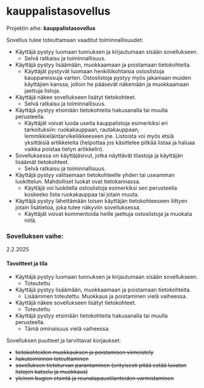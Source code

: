 # kauppalistasovellus
Projektin aihe: <b>kauppalistasovellus</b>

Sovellus tulee toteuttamaan vaaditut toiminnallisuudet:

<ul>
    <li>
        Käyttäjä pystyy luomaan tunnuksen ja kirjautumaan sisään sovellukseen.
        <ul>
        <li>
            Selvä ratkaisu ja toiminnallisuus.
        </li>
        </ul>
    </li>
    <li>
        Käyttäjä pystyy lisäämään, muokkaamaan ja poistamaan tietokohteita.
        <ul>
            <li>
                Käyttäjät pystyvät luomaan henkilökohtaisia ostoslistoja kauppareissuja varten. Ostoslistoja pystyy myös jakamaan muiden käyttäjien kanssa, jolloin he pääsevät näkemään ja muokkaamaan jaettuja listoja.
            </li>
        </ul>
    </li>
    <li>
        Käyttäjä näkee sovellukseen lisätyt tietokohteet.
        <ul>
            <li>
                Selvä ratkaisu ja toiminnallisuus.
            </li>
        </ul>
    </li>
    <li>
        Käyttäjä pystyy etsimään tietokohteita hakusanalla tai muulla perusteella.
        <ul>
            <li>
                Käyttäjät voivat luoda useita kauppalistoja esimerkiksi eri tarkoituksiin: ruokakauppaan, rautakauppaan, lemmikkieläintarvikeliikkeeseen jne. Listoista voi myös etsiä yksittäisiä artikkeleita (helpottaa jos käsittelee pitkää listaa ja haluaa vaikka poistaa tietyn artikkelin).
            </li>
        </ul>
    </li>
    <li>
        Sovelluksessa on käyttäjäsivut, jotka näyttävät tilastoja ja käyttäjän lisäämät tietokohteet.
        <ul>
            <li>
                Selvä ratkaisu ja toiminnallisuus.
            </li>
        </ul>
    </li>
    <li>
        Käyttäjä pystyy valitsemaan tietokohteelle yhden tai useamman luokittelun. Mahdolliset luokat ovat tietokannassa.
        <ul>
            <li>
                Käyttäjä voi luokitella ostoslistoja esimerkiksi sen perusteella koskeeko lista ruokakauppaa tai jotain muuta.
            </li>
        </ul>
    </li>
    <li>
        Käyttäjä pystyy lähettämään toisen käyttäjän tietokohteeseen liittyen jotain lisätietoa, joka tulee näkyviin sovelluksessa.
        <ul>
            <li>
                Käyttäjät voivat kommentoida heille jaettuja ostoslistoja ja muokata niitä.
            </li>
        </ul>
    </li>
</ul>

<h3><b>Sovelluksen vaihe:</b></h3>
2.2.2025
<br>
<h4>Tavoitteet ja tila</h4>
<ul>
    <li>
        Käyttäjä pystyy luomaan tunnuksen ja kirjautumaan sisään sovellukseen.
        <ul><li>
            Toteutettu
        </ul></li>
    </li>
    <li>
        Käyttäjä pystyy lisäämään, muokkaamaan ja poistamaan tietokohteita.
        <ul><li>
            Lisääminen toteutettu. Muokkaus ja poistaminen vielä vaiheessa.
        </ul></li>
    </li>
    <li>
        Käyttäjä näkee sovellukseen lisätyt tietokohteet.
        <ul><li>
            Toteutettu
        </ul></li>
    </li>
    <li>
        Käyttäjä pystyy etsimään tietokohteita hakusanalla tai muulla perusteella.
        <ul><li>
            Tämä ominaisuus vielä vaiheessa.
        </ul></li>
    </li>
</ul>

Sovelluksen puutteet ja tarvittavat korjaukset:
<ul>
    <li><s>tietokohteiden muokkauksen ja poistamisen viimeistely</s></li>
    <li><s>hakutoiminnon toteuttaminen</s></li>
    <li><s>sovelluksen tietoturvan parantaminen (erityisesti pitää estää luvaton listojen katselu ja muokkaus)</s></li>
    <li><s>yleinen bugien etsintä ja reunatapaustilanteiden varmistaminen</s></li>
</ul>
